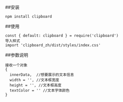 ##安装
```
npm install clipboard
```
##使用
```
const { default: clipboard } = require('clipboard')
导入样式
import 'clipboard_zh/dist/styles/index.css'
```

##参数说明
```
接收一个对象
{
  innerData,  //想要展示的文本信息
  width = '', //文本框宽度
  height = '', //文本框高度
  textColor = '' //文本字体颜色
}
```
